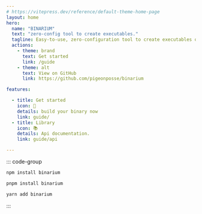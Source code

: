 ```yaml
---
# https://vitepress.dev/reference/default-theme-home-page
layout: home
hero:
  name: "BINARIUM"
  text: "zero-config tool to create executables."
  tagline: Easy-to-use, zero-configuration tool to create executables of your Node, Deno or Bun projects for all platforms and architectures.
  actions:
    - theme: brand
      text: Get started
      link: /guide
    - theme: alt
      text: View on GitHub
      link: https://github.com/pigeonposse/binarium

features:

  - title: Get started
    icon: 👋
    details: build your binary now
    link: guide/
  - title: Library
    icon: 📚
    details: Api documentation.
    link: guide/api

---
```


::: code-group

```bash [npm]
npm install binarium
```

```bash [pnpm]
pnpm install binarium
```

```bash [yarn]
yarn add binarium
```

:::
